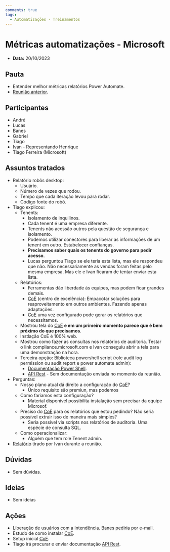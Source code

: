 ```yaml
---
comments: true
tags:
  - Automatizações - Treinamentos
---
```


# Métricas automatizações - Microsoft

- **Data:** 20/10/2023

## Pauta
- Entender melhor métricas relatórios Power Automate.
- [Reunião anterior](../20231004_relatorios_automate).

## Participantes
- André
- Lucas
- Banes
- Gabriel
- Tiago
- Ivan - Representando Henrique
- Tiago Ferreira (Microsoft)


## Assuntos tratados
- Relatório robôs desktop:
    - Usuário.
    - Número de vezes que rodou.
    - Tempo que cada iteração levou para rodar.
    - Código fonte do robô.
- Tiago explicou:
    - Tenents: 
        - Isolamento de inquilinos. 
        - Cada tenent é uma empresa diferente. 
        - Tenents não acessão outros pela questão de segurança e isolamento.
        - Podemos utilizar conectores para liberar as informações de um tenent em outro. Estabelecer confianças. 
        - **Precisamos saber quais os tenents do governo para pedir acesso**.
        - Lucas perguntou Tiago se ele teria esta lista, mas ele respondeu que não. Não necessariamente as vendas foram feitas pelo mesma empresa. Mas ele e Ivan ficaram de tentar enviar esta lista.
    - Relatórios:
        - Ferramentas dão liberdade às equipes, mas podem ficar grandes demais.
        - [CoE](https://learn.microsoft.com/en-us/power-platform/guidance/coe/starter-kit) (centro de excelência): Empacotar soluções para reaproveitamento em outros ambientes. Fazendo apenas adaptações.
        - [CoE](https://learn.microsoft.com/en-us/power-platform/guidance/coe/starter-kit) uma vez configurado pode gerar os relatórios que necessitamos.
    - Mostrou tela do [CoE](https://learn.microsoft.com/en-us/power-platform/guidance/coe/starter-kit) **e em um primeiro momento parece que é bem próximo do que precisamos**.
    - Instlação CoE é 100% web.
    - Mostrou como fazer as consultas nos relatórios de auditoria. Testar o link compliance.microsoft.com e Ivan conseguiu abrir a tela para uma demonstração na hora.
    - Terceira opção: Biblioteca powershell script (role audit log permission ou audit report e power automate admin):
        - [Documentação Power Shell](https://learn.microsoft.com/pt-br/power-platform/admin/powerapps-powershell).
        - [API Rest]() - Sem documentação enviada no momento da reunião.
- Perguntas:
    - Nosso plano atual dá direito a configuração do [CoE](https://learn.microsoft.com/en-us/power-platform/guidance/coe/starter-kit)?
        - Único requisito são premiun, mas podemos 
    - Como faríamos esta configuração?
        - Material disponível possibilita instalação sem precisar da equipe Microsof.
    - Preciso do [CoE](https://learn.microsoft.com/en-us/power-platform/guidance/coe/starter-kit) para os relatórios que estou pedindo? Não seria possível extrair isso de maneira mais simples?
        - Seria possível via scripts nos relatórios de auditoria. Uma espécie de consulta SQL.
    - Como operacionalizar:
        - Alguém que tem role Tenent admin.   
- [Relatório](https://cecad365-my.sharepoint.com/:x:/g/personal/x10426269_ca_mg_gov_br/EUNmoVs24GtCp-OVmibkmSIBfn3Rf9AK_GuWXjSQK25-qA?e=4%3A2xaZTW&fromShare=true&at=9&CID=7614e476-06a7-e6b8-11d7-8ed3066eba33) tirado por Ivan durante a reunião.

## Dúvidas
- Sem dúvidas.

## Ideias
- Sem ideias

## Ações
- Liberação de usuários com a Intendência. Banes pediria por e-mail.
- Estudo de como instalar [CoE](https://learn.microsoft.com/en-us/power-platform/guidance/coe/starter-kit).
- Setup inicial [CoE](https://learn.microsoft.com/en-us/power-platform/guidance/coe/starter-kit).
- Tiago irá procurar e enviar documentação [API Rest]().
